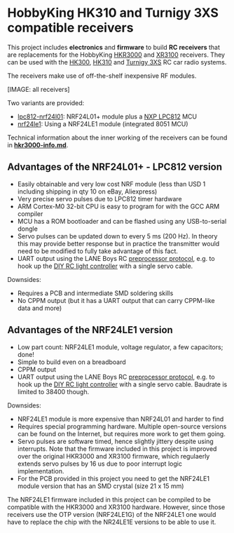 # HobbyKing HK310 and Turnigy 3XS compatible receivers

This project includes **electronics** and **firmware** to build **RC receivers** that are replacements for the HobbyKing [HKR3000](http://hobbyking.com/hobbyking/store/__12187__HK_3000_3ch_2_4ghz_FHSS_RX_suit_the_HK310_Transmitter.html) and [XR3100](http://hobbyking.com/hobbyking/store/__22910__HK3100_3ch_2_4ghz_FHSS_Micro_RX_suits_HK310_Turnigy_3XS_TX_.html) receivers. They can be used with the [HK300](http://hobbyking.com/hobbyking/store/__12177__HK_300_3_Channel_2_4ghz_FHSS_Ground_Radio.html), [HK310](http://hobbyking.com/hobbyking/store/__12181__HK_310_3_Channel_2_4ghz_FHSS_Ground_Radio.html) and [Turnigy 3XS](http://hobbyking.com/hobbyking/store/__24905__Turnigy_3XS_FHSS_2_4GHz_3_Channel_Radio_System.html) RC car radio systems.

The receivers make use of off-the-shelf inexpensive RF modules.

[IMAGE: all receivers]

Two variants are provided:

- [lpc812-nrf24l01](lpc812-nrf24l01-receiver/): NRF24L01+ module plus a [NXP LPC812](http://www.nxp.com/products/microcontrollers/cortex_m0_m0/series/LPC800.html) MCU
- [nrf24le1](nrf24le1-receiver/): Using a NRF24LE1 module (integrated 8051 MCU)


Technical information about the inner working of the receivers can be found
in **[hkr3000-info.md](doc/hkr3000-info.md)**.


## Advantages of the NRF24L01+ - LPC812 version

- Easily obtainable and very low cost NRF module (less than USD 1 including shipping in qty 10 on eBay, Aliexpress)
- Very precise servo pulses due to LPC812 timer hardware
- ARM Cortex-M0 32-bit CPU is easy to program for with the GCC ARM compiler
- MCU has a ROM bootloader and can be flashed using any USB-to-serial dongle
- Servo pulses can be updated down to every 5 ms (200 Hz). In theory this may provide better response but in practice the transmitter would need to be modified to fully take
advantage of this fact.
- UART output using the LANE Boys RC [preprocessor protocol](http://laneboysrc.blogspot.com/2012/12/pre-processor-for-diy-rc-light.html), e.g. to hook up the [DIY RC light controller](https://github.com/laneboysrc/rc-light-controller) with a single servo cable.

Downsides:

- Requires a PCB and intermediate SMD soldering skills
- No CPPM output (but it has a UART output that can carry CPPM-like data and more)


## Advantages of the NRF24LE1 version

- Low part count: NRF24LE1 module, voltage regulator, a few capacitors; done!
- Simple to build even on a breadboard
- CPPM output
- UART output using the LANE Boys RC [preprocessor protocol](http://laneboysrc.blogspot.com/2012/12/pre-processor-for-diy-rc-light.html), e.g. to hook up the [DIY RC light controller](https://github.com/laneboysrc/rc-light-controller) with a single servo cable. Baudrate is limited to 38400 though.

Downsides:

- NRF24LE1 module is more expensive than NRF24L01 and harder to find
- Requires special programming hardware. Multiple open-source versions can be found on the Internet, but requires more work to get them going.
- Servo pulses are software timed, hence slightly jittery despite using interrupts. Note that the firmware included in this project is improved over the original HKR3000 and XR3100 firmware, which regulaerly extends servo pulses by 16 us due to poor interrupt logic implementation.
- For the PCB provided in this project you need to get the NRF24LE1 module version that has an SMD crystal (size 21 x 15 mm)

The NRF24LE1 firmware included in this project can be compiled to be compatible with the HKR3000 and XR3100 hardware. However, since those receivers use the OTP version (NRF24LE1G) of the NRF24LE1 one would have to replace the chip with the NR24LE1E versions to be able to use it.
